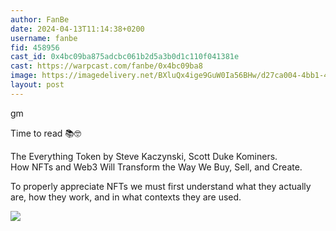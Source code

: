 ```yaml
---
author: FanBe
date: 2024-04-13T11:14:38+0200
username: fanbe
fid: 458956
cast_id: 0x4bc09ba875adcbc061b2d5a3b0d1c110f041381e
cast: https://warpcast.com/fanbe/0x4bc09ba8
image: https://imagedelivery.net/BXluQx4ige9GuW0Ia56BHw/d27ca004-4bb1-4bd3-33c3-73b1fe0d9900/original
layout: post
---
```

gm  
  
Time to read 📚🤓  
  
The Everything Token by Steve Kaczynski, Scott Duke Kominers.   
How NFTs and Web3 Will Transform the Way We Buy, Sell, and Create.  
  
To properly appreciate NFTs we must first understand what they actually are, how they work, and in what contexts they are used.  

![](https://imagedelivery.net/BXluQx4ige9GuW0Ia56BHw/d27ca004-4bb1-4bd3-33c3-73b1fe0d9900/original)